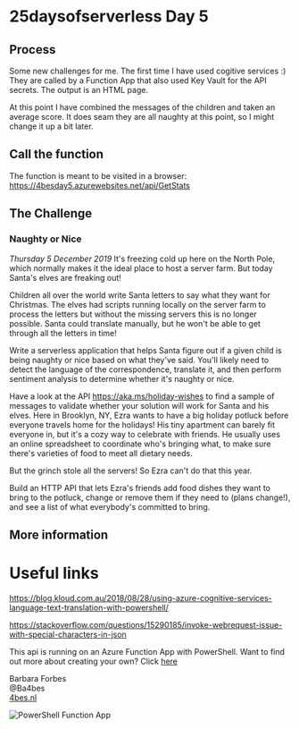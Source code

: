 # 25daysofserverless Day 5

## Process

Some new challenges for me. The first time I have used cogitive services :)
They are called by a Function App that also used Key Vault for the API secrets.
The output is an HTML page.

At this point I have combined the messages of the children and taken an average score. 
It does seam they are all naughty at this point, so I might change it up a bit later.

## Call the function 

The function is meant to be visited in a browser: <https://4besday5.azurewebsites.net/api/GetStats>

## The Challenge

### Naughty or Nice

*Thursday 5 December 2019* 
It's freezing cold up here on the North Pole, which normally makes it the ideal place to host a server farm. But today Santa's elves are freaking out!

Children all over the world write Santa letters to say what they want for Christmas. The elves had scripts running locally on the server farm to process the letters but without the missing servers this is no longer possible. Santa could translate manually, but he won't be able to get through all the letters in time!

Write a serverless application that helps Santa figure out if a given child is being naughty or nice based on what they've said. You'll likely need to detect the language of the correspondence, translate it, and then perform sentiment analysis to determine whether it's naughty or nice.

Have a look at the API https://aka.ms/holiday-wishes to find a sample of messages to validate whether your solution will work for Santa and his elves. 
Here in Brooklyn, NY, Ezra wants to have a big holiday potluck before everyone travels home for the holidays! His tiny apartment can barely fit everyone in, but it's a cozy way to celebrate with friends. He usually uses an online spreadsheet to coordinate who's bringing what, to make sure there's varieties of food to meet all dietary needs.

But the grinch stole all the servers! So Ezra can't do that this year.

Build an HTTP API that lets Ezra's friends add food dishes they want to bring to the potluck, change or remove them if they need to (plans change!), and see a list of what everybody's committed to bring.

## More information

# Useful links



https://blog.kloud.com.au/2018/08/28/using-azure-cognitive-services-language-text-translation-with-powershell/

https://stackoverflow.com/questions/15290185/invoke-webrequest-issue-with-special-characters-in-json


 This api is running on an Azure Function App with PowerShell. Want to find out more about creating your own? Click [here]('https://4bes.nl/MSIgnite')

Barbara Forbes  
@Ba4bes  
[4bes.nl](https://4bes.nl)  

![PowerShell Function App](https://4bes.nl/wp-content/uploads/2019/11/PSFunctionApp-300x252.png)
